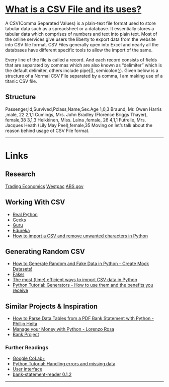 # [What is a CSV File and its uses?]("https://www.edureka.co/blog/python-csv-files/")


A CSV(Comma Separated Values) is a plain-text file format used to store tabular data such as a spreadsheet or a database. It essentially stores a tabular data which comprises of numbers and text into plain text. Most of the online services give users the liberty to export data from the website into CSV file format. CSV Files generally open into Excel and nearly all the databases have different specific tools to allow the import of the same.

Every line of the file is called a record. And each record consists of fields that are separated by commas which are also known as “delimiter” which is the default delimiter, others include pipe(|), semicolon(;). Given below is a structure of a Normal CSV File separated by a comma, I am making use of a titanic CSV file.

## Structure


Passenger,Id,Survived,Pclass,Name,Sex.Age
1,0,3 Braund, Mr. Owen Harris ,male, 22
2,1,1 Cumings, Mrs. John Bradley (Florence Briggs Thayer), female,38
3,1,3 Heikkinen, Miss. Laina ,female, 26
4,1,1 Futrelle, Mrs. Jacques Heath (Lily May Peel),female,35
Moving on let’s talk about the reason behind usage of CSV File format.




---


# Links 


## Research


[Trading Economics]("https://tradingeconomics.com/australia/personal-savings#:~:text=Personal%20Savings%20in%20Australia%20averaged,the%20second%20quarter%20of%202006.")
[Westpac]("https://www.westpac.com.au/personal-banking/solutions/budgeting-and-savings/savings/savings-by-age/")
[ABS.gov]("https://www.abs.gov.au/statistics/economy/national-accounts/australian-national-accounts-national-income-expenditure-and-product/latest-release")


## Working With CSV


- [Real Python]("https://realpython.com/python-csv/")
- [Geeks]("https://www.geeksforgeeks.org/working-csv-files-python/")
- [Guru]("https://www.guru99.com/python-csv.html")
- [Edureka]("https://www.edureka.co/blog/python-csv-files/")
- [How to import a CSV and remove unwanted characters in Python]("https://www.youtube.com/watch?v=vL_TFRFs3Ps")

## Generating Random CSV


- [How to Generate Random and Fake Data in Python - Create Mock Datasets!]("https://www.youtube.com/watch?v=jSBjRur5dc8")
- [Faker]("https://faker.readthedocs.io/en/master/index.html")
- [The most (time) efficient ways to import CSV data in Python]("https://medium.com/casual-inference/the-most-time-efficient-ways-to-import-csv-data-in-python-cc159b44063d")
- [Python Tutorial: Generators - How to use them and the benefits you receive]("https://www.youtube.com/watch?v=bD05uGo_sVI")


## Similar Projects & Inspiration

- [How to Parse Data Tables from a PDF Bank Statement with Python - Phillip Heita]('https://medium.com/python-in-plain-english/how-to-parse-data-tables-from-a-pdf-bank-statement-with-python-ebc3b8dd8990')
- [Manage your Money with Python - Lorenzo Rosa]("https://towardsdatascience.com/manage-your-money-with-python-707579202203")
- [Bank Project]("https://projectworlds.in/tag/bank-management-system-project-in-python-using-csv/")


### Further Readings

- [Google CoLab]("https://colab.research.google.com/)[+]("https://www.youtube.com/watch?v=uEFsQkhrAOA")
- [Python Tutorial: Handling errors and missing data]("https://www.youtube.com/watch?v=ieUHQzSrpUI")
- [User interface]("https://pypi.org/project/PyQt6/")
- [bank-statement-reader 0.1.2]("https://pypi.org/project/bank-statement-reader/")

---